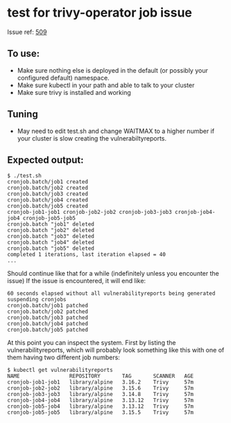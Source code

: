 # test for trivy-operator job issue
Issue ref: [509](https://github.com/aquasecurity/trivy-operator/issues/509)

## To use:
* Make sure nothing else is deployed in the default (or possibly your configured default) namespace.
* Make sure kubectl in your path and able to talk to your cluster
* Make sure trivy is installed and working

## Tuning
* May need to edit test.sh and change WAITMAX to a higher number if your cluster is slow creating the vulnerabiltyreports.

## Expected output:
```console
$ ./test.sh
cronjob.batch/job1 created
cronjob.batch/job2 created
cronjob.batch/job3 created
cronjob.batch/job4 created
cronjob.batch/job5 created
cronjob-job1-job1 cronjob-job2-job2 cronjob-job3-job3 cronjob-job4-job4 cronjob-job5-job5
cronjob.batch "job1" deleted
cronjob.batch "job2" deleted
cronjob.batch "job3" deleted
cronjob.batch "job4" deleted
cronjob.batch "job5" deleted
completed 1 iterations, last iteration elapsed = 40
...
```
Should continue like that for a while (indefinitely unless you encounter the issue)
If the issue is encountered, it will end like:
```console
60 seconds elapsed without all vulnerabilityreports being generated
suspending cronjobs
cronjob.batch/job1 patched
cronjob.batch/job2 patched
cronjob.batch/job3 patched
cronjob.batch/job4 patched
cronjob.batch/job5 patched

```
At this point you can inspect the system. First by listing the vulnerabilityreports, which will probably look something like this with one of them having two different job numbers:
```console
$ kubectl get vulnerabilityreports
NAME                REPOSITORY       TAG       SCANNER   AGE
cronjob-job1-job1   library/alpine   3.16.2    Trivy     57m
cronjob-job2-job2   library/alpine   3.15.6    Trivy     57m
cronjob-job3-job3   library/alpine   3.14.8    Trivy     57m
cronjob-job4-job4   library/alpine   3.13.12   Trivy     57m
cronjob-job5-job4   library/alpine   3.13.12   Trivy     57m
cronjob-job5-job5   library/alpine   3.15.5    Trivy     57m

```
